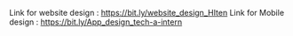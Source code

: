 Link for website design : https://bit.ly/website_design_HIten
Link for Mobile design : https://bit.ly/App_design_tech-a-intern

